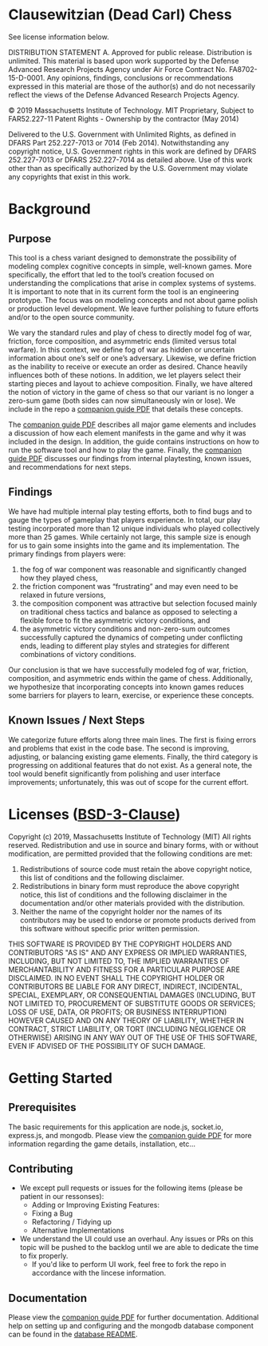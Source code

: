 # Clausewitzian (Dead Carl) Chess
See license information below.

DISTRIBUTION STATEMENT A. Approved for public release. Distribution is unlimited.
This material is based upon work supported by the Defense Advanced Research Projects Agency under Air Force Contract No. FA8702-15-D-0001. Any opinions, findings, conclusions or recommendations expressed in this material are those of the author(s) and do not necessarily reflect the views of the Defense Advanced Research Projects Agency.

© 2019 Massachusetts Institute of Technology.
MIT Proprietary, Subject to FAR52.227-11 Patent Rights - Ownership by the contractor (May 2014) 

Delivered to the U.S. Government with Unlimited Rights, as defined in DFARS Part 252.227-7013 or 7014 (Feb 2014). Notwithstanding any copyright notice, U.S. Government rights in this work are defined by DFARS 252.227-7013 or DFARS 252.227-7014 as detailed above. Use of this work other than as specifically authorized by the U.S. Government may violate any copyrights that exist in this work.

# Background
## Purpose
This tool is a chess variant designed to demonstrate the possibility of modeling complex cognitive concepts in simple, well-known games. More specifically, the effort that led to the tool’s creation focused on understanding the complications that arise in complex systems of systems. It is important to note that in its current form the tool is an engineering prototype. The focus was on modeling concepts and not about game polish or production level development. We leave further polishing to future efforts and/or to the open source community.

We vary the standard rules and play of chess to directly model fog of war, friction, force composition, and asymmetric ends (limited versus total warfare). In this context, we define fog of war as hidden or uncertain information about one’s self or one’s adversary. Likewise, we define friction as the inability to receive or execute an order as desired. Chance heavily influences both of these notions. In addition, we let players select their starting pieces and layout to achieve composition. Finally, we have altered the notion of victory in the game of chess so that our variant is no longer a zero-sum game (both sides can now simultaneously win or lose). We include in the repo a [companion guide PDF](Clausewitzian_Chess_v6.pdf) that details these concepts.

The [companion guide PDF](Clausewitzian_Chess_v6.pdf) describes all major game elements and includes a discussion of how each element manifests in the game and why it was included in the design. In addition, the guide contains instructions on how to run the software tool and how to play the game. Finally, the [companion guide PDF](Clausewitzian_Chess_v6.pdf) discusses our findings from internal playtesting, known issues, and recommendations for next steps.

## Findings
We have had multiple internal play testing efforts, both to find bugs and to gauge the types of gameplay that players experience. In total, our play testing incorporated more than 12 unique individuals who played collectively more than 25 games. While certainly not large, this sample size is enough for us to gain some insights into the game and its implementation. The primary findings from players were: 

1) the fog of war component was reasonable and significantly changed how they played chess, 
2) the friction component was “frustrating” and may even need to be relaxed in future versions,
3) the composition component was attractive but selection focused mainly on traditional chess tactics and balance as opposed to selecting a flexible force to fit the asymmetric victory conditions, and 
4) the asymmetric victory conditions and non-zero-sum outcomes successfully captured the dynamics of competing under conflicting ends, leading to different play styles and strategies for different combinations of victory conditions. 

Our conclusion is that we have successfully modeled fog of war, friction, composition, and asymmetric ends within the game of chess. Additionally, we hypothesize that incorporating concepts into known games reduces some barriers for players to learn, exercise, or experience these concepts.

## Known Issues / Next Steps
We categorize future efforts along three main lines. The first is fixing errors and problems that exist in the code base. The second is improving, adjusting, or balancing existing game elements. Finally, the third category is progressing on additional features that do not exist. As a general note, the tool would benefit significantly from polishing and user interface improvements; unfortunately, this was out of scope for the current effort.

# Licenses ([BSD-3-Clause](https://opensource.org/licenses/BSD-3-Clause))
Copyright (c) 2019, Massachusetts Institute of Technology (MIT) All rights reserved. Redistribution and use in source and binary forms, with or without modification, are permitted provided that the following conditions are met:

1. Redistributions of source code must retain the above copyright notice, this list of conditions and the following disclaimer.
2. Redistributions in binary form must reproduce the above copyright notice, this list of conditions and the following disclaimer in the documentation and/or other materials provided with the distribution.
3. Neither the name of the copyright holder nor the names of its contributors may be used to endorse or promote products derived from this software without specific prior written permission.

THIS SOFTWARE IS PROVIDED BY THE COPYRIGHT HOLDERS AND CONTRIBUTORS "AS IS" AND ANY EXPRESS OR IMPLIED WARRANTIES, INCLUDING, BUT NOT LIMITED TO, THE IMPLIED WARRANTIES OF MERCHANTABILITY AND FITNESS FOR A PARTICULAR PURPOSE ARE DISCLAIMED. IN NO EVENT SHALL THE COPYRIGHT HOLDER OR CONTRIBUTORS BE LIABLE FOR ANY DIRECT, INDIRECT, INCIDENTAL, SPECIAL, EXEMPLARY, OR CONSEQUENTIAL DAMAGES (INCLUDING, BUT NOT LIMITED TO, PROCUREMENT OF SUBSTITUTE GOODS OR SERVICES; LOSS OF USE, DATA, OR PROFITS; OR BUSINESS INTERRUPTION) HOWEVER CAUSED AND ON ANY THEORY OF LIABILITY, WHETHER IN CONTRACT, STRICT LIABILITY, OR TORT (INCLUDING NEGLIGENCE OR OTHERWISE) ARISING IN ANY WAY OUT OF THE USE OF THIS SOFTWARE, EVEN IF ADVISED OF THE POSSIBILITY OF SUCH DAMAGE.

# Getting Started
## Prerequisites
The basic requirements for this application are node.js, socket.io, express.js, and mongodb. Please view the [companion guide PDF](Clausewitzian_Chess_v6.pdf) for more information regarding the game details, installation, etc...

## Contributing
- We except pull requests or issues for the following items (please be patient in our ressonses): 
    - Adding or Improving Existing Features:
    - Fixing a Bug
    - Refactoring / Tidying up
    - Alternative Implementations
- We understand the UI could use an overhaul. Any issues or PRs on this topic will be pushed to the backlog until we are able to dedicate the time to fix properly.
    - If you'd like to perform UI work, feel free to fork the repo in accordance with the lincese information.

## Documentation
Please view the [companion guide PDF](Clausewitzian_Chess_v6.pdf) for further documentation. Additional help on setting up and configuring and the mongodb database component can be found in the [database README](database\README.md).